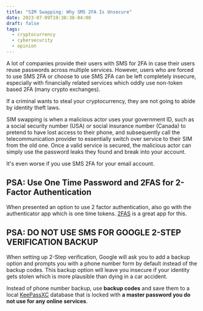 ```yaml
---
title: "SIM Swapping: Why SMS 2FA Is Unsecure"
date: 2023-07-09T19:38:38-04:00
draft: false
tags:
  - cryptocurrency
  - cybersecurity
  - opinion
---
```


A lot of companies provide their users with SMS for 2FA in case their users reuse passwords across multiple services. However, users who are forced to use SMS 2FA or choose to use SMS 2FA can be left completely insecure, especially with financially related services which oddly use non-token based 2FA (many crypto exchanges).

If a criminal wants to steal your cryptocurrency, they are not going to abide by identity theft laws.

SIM swapping is when a malicious actor uses your government ID, such as a social security number (USA) or social insurance number (Canada) to pretend to have lost access to their phone, and subsequently call the telecommunication provider to essentially switch over service to their SIM from the old one. Once a valid service is secured, the malicious actor can simply use the password leaks they found and break into your account.

It's even worse if you use SMS 2FA for your email account.

## PSA: Use One Time Password and 2FAS for 2-Factor Authentication

When presented an option to use 2 factor authentication, also go with the authenticator app which is one time tokens. [2FAS](https://2fas.com/) is a great app for this.

## PSA: DO NOT USE SMS FOR GOOGLE 2-STEP VERIFICATION BACKUP

When setting up 2-Step verification, Google will ask you to add a backup option and prompts you with a phone number form by default instead of the backup codes. This backup option will leave you insecure if your identity gets stolen which is more plausible than dying in a car accident.

Instead of phone number backup, use **backup codes** and save them to a local [KeePassXC](https://keepassxc.org/download/) database that is locked with **a master password you do not use for any online services**.
